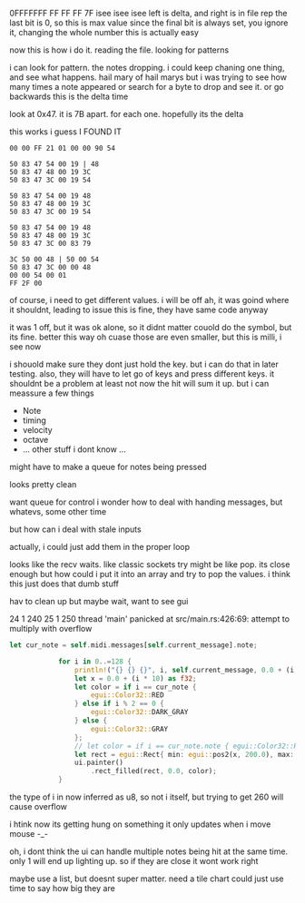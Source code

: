 0FFFFFFF	FF FF FF 7F
isee isee isee
left is delta, and right is in file rep
the last bit is 0, so this is max value
since the final bit is always set, you ignore it, changing the whole number
this is actually easy

now this is how i do it. reading the file. looking for patterns

i can look for pattern. the notes dropping.
i could keep chaning one thing, and see what happens. hail mary of hail marys
but i was trying to see how many times a note appeared
or search for a byte to drop and see it. or go backwards
this is the delta time

look at 0x47. it is 7B apart. for each one. hopefully its the delta

this works i guess
I FOUND IT

```
00 00 FF 21 01 00 00 90 54

50 83 47 54 00 19 | 48
50 83 47 48 00 19 3C
50 83 47 3C 00 19 54

50 83 47 54 00 19 48
50 83 47 48 00 19 3C
50 83 47 3C 00 19 54

50 83 47 54 00 19 48
50 83 47 48 00 19 3C
50 83 47 3C 00 83 79

3C 50 00 48 | 50 00 54
50 83 47 3C 00 00 48
00 00 54 00 01
FF 2F 00
```

of course, i need to get different values. i will be off
ah, it was goind where it shouldnt, leading to issue
this is fine, they have same code anyway

it was 1 off, but it was ok alone, so it didnt matter
couold do the symbol, but its fine. better this way
oh cuase those are even smaller, but this is milli, i see now

i shouold make sure they dont just hold the key. but i can do that in later testing.
also, they will have to let go of keys and press different keys. it shouldnt be a problem
at least not now
the hit will sum it up. but i can meassure a few things
- Note
- timing
- velocity
- octave
- ... other stuff i dont know ...

might have to make a queue for notes being pressed

looks pretty clean

want queue for control
i wonder how to deal with handing messages, but whatevs, some other time

but how can i deal with stale inputs

actually, i could just add them in the proper loop

looks like the recv waits. like classic sockets
try might be like pop. its close enough
but how could i put it into an array and try to pop the values. i think this just does that dumb stuff

hav to clean up but maybe wait, want to see gui

24 1 240
25 1 250
thread 'main' panicked at src/main.rs:426:69:
attempt to multiply with overflow
```rust
let cur_note = self.midi.messages[self.current_message].note;

            for i in 0..=128 {
                println!("{} {} {}", i, self.current_message, 0.0 + (i * 10) as f32);
                let x = 0.0 + (i * 10) as f32;
                let color = if i == cur_note {
                    egui::Color32::RED
                } else if i % 2 == 0 {
                    egui::Color32::DARK_GRAY
                } else {
                    egui::Color32::GRAY 
                };
                // let color = if i == cur_note.note { egui::Color32::RED } else { color }; // TODO this line cuases crash
                let rect = egui::Rect{ min: egui::pos2(x, 200.0), max: egui::pos2(x + 10.0,50.0 + 200.0) };
                ui.painter()
                    .rect_filled(rect, 0.0, color);
            }
```
the type of i in now inferred as u8, so not i itself, but trying to get 260 will cause overflow

i htink now its getting hung on something
it only updates when i move mouse -_-

oh, i dont think the ui can handle multiple notes being hit at the same time. only 1 will end up lighting up.
so if they are close it wont work right

maybe use a list, but doesnt super matter. need a tile chart
could just use time to say how big they are
